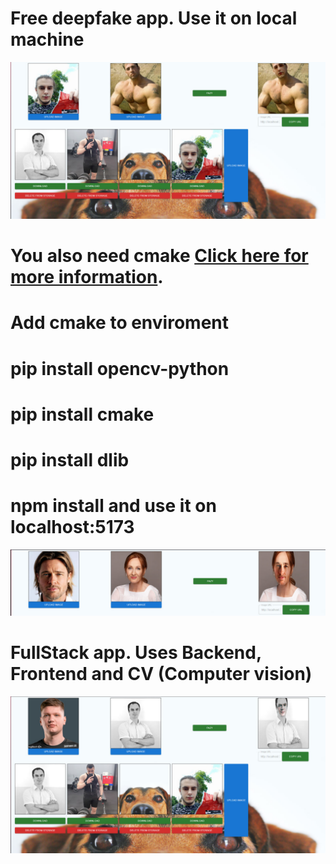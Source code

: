 # Free deepfake app. Use it on local machine

![Fazy](examples/example1.jpg)

# You also need cmake [Click here for more information](https://cmake.org/download/).

# Add cmake to enviroment

# pip install opencv-python

# pip install cmake

# pip install dlib

# npm install and use it on localhost:5173

![Fazy](examples/example3.jpg)

# FullStack app. Uses Backend, Frontend and CV (Computer vision)

![Fazy](examples/example2.jpg)
